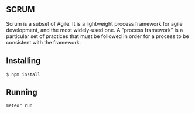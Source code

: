 ## SCRUM

Scrum is a subset of Agile. It is a lightweight process framework for agile development, and the most widely-used one. A “process framework” is a particular set of practices that must be followed in order for a process to be consistent with the framework.


## Installing
```
$ npm install
```

## Running
```
meteor run
```



